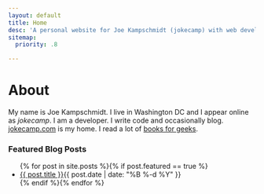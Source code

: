 ```yaml
---
layout: default
title: Home
desc: 'A personal website for Joe Kampschmidt (jokecamp) with web development blogs and projects. I am a developer. I write code and occasionally blog.'
sitemap:
  priority: .8

---
```


# About

<div itemscope itemtype="http://data-vocabulary.org/Person">
My name is <span itemprop="name">Joe Kampschmidt</span>. I live in <span itemprop="address" itemscope
    itemtype="http://data-vocabulary.org/Address">
    <span itemprop="locality">Washington DC</span>
  </span> and I appear online as <em itemprop="nickname">jokecamp</em>. I am a <span itemprop='role'>developer</span>. I write code and occasionally blog. <a itemprop="url" href="http://www.jokecamp.com">jokecamp.com</a> is my home.
  I read a lot of <a href="/books-for-geeks/">books for geeks</a>.
</div>


### Featured Blog Posts

<ul class="posts-list">
{% for post in site.posts %}{% if post.featured == true %}
  <li><a href="{{ post.url }}">{{ post.title }}</a><span class="date">{{ post.date | date: "%B %-d %Y"  }}</span></li>
{% endif %}{% endfor %}
</ul>
